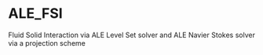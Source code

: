 # ALE_FSI
Fluid Solid Interaction via ALE Level Set solver and ALE Navier Stokes solver via a projection scheme 
